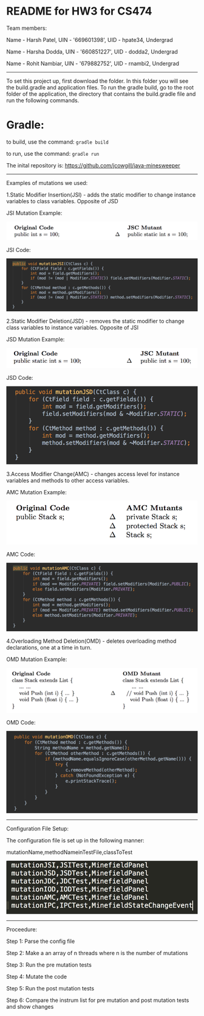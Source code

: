 # README for HW3 for CS474

Team members:

Name - Harsh Patel, UIN - '669601398', UID - hpate34, Undergrad

Name - Harsha Dodda, UIN - '660851227', UID - dodda2, Undergrad

Name - Rohit Nambiar, UIN - '679882752', UID - rnambi2, Undergrad

----------------------------------- 

To set this project up, first download the folder. In this folder you will see the build.gradle and application files.
To run the gradle build, go to the root folder of the application, the directory that contains the build.gradle file
and run the following commands.

# Gradle:

to build, use the command: ```gradle build```

to run, use the command: ```gradle run```

The inital repository is: https://github.com/jcowgill/java-minesweeper

------------------------------------

Examples of mutations we used:

1.Static Modifier Insertion(JSI) - adds the static modifier to change instance variables to class variables. Opposite of JSD 

JSI Mutation Example: 

![Scheme](/Images/JSI.png)

JSI Code:

![Scheme](/Images/JSIcode.png)

2.Static Modifier Deletion(JSD) - removes the static modifier to change class variables to instance variables. Opposite of JSI

JSD Mutation Example:

![Scheme](/Images/JSD.png)

JSD Code:

![Scheme](/Images/JSDcode.png)

3.Access Modifier Change(AMC) - changes access level for instance variables and methods to other access variables.

AMC Mutation Example:

![Scheme](/Images/AMC.png)

AMC Code:

![Scheme](/Images/AMCcode.png)

4.Overloading Method Deletion(OMD) - deletes overloading method declarations, one at a time in turn.

OMD Mutation Example:

![Scheme](/Images/OMD.png)

OMD Code:

![Scheme](/Images/OMDcode.png)

-------------------------------------

Configuration File Setup:

The configuration file is set up in the following manner:

mutationName,methodNameinTestFile,classToTest

![Scheme](/Images/configFile.png)

-------------------------------------

Proceedure:

Step 1: Parse the config file

Step 2: Make a an array of n threads where n is the number of mutations 

Step 3: Run the pre mutation tests

Step 4: Mutate the code

Step 5: Run the post mutation tests

Step 6: Compare the instrum list for pre mutation and post mutation tests and show changes
